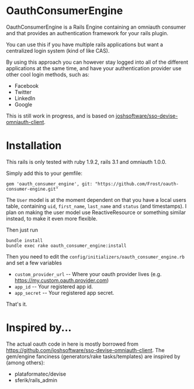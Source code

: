 OauthConsumerEngine
===================

OauthConsumerEngine is a Rails Engine containing an omniauth consumer and that provides an authentication framework for your rails plugin.

You can use this if you have multiple rails applications but want a centralized login system (kind of like CAS).

By using this approach you can however stay logged into all of the different applications at the same time, 
and have your authentication provider use other cool login methods, such as:

* Facebook
* Twitter
* LinkedIn
* Google


This is still work in progress, and is based on [joshsoftware/sso-devise-omniauth-client](https://github.com/joshsoftware/sso-devise-omniauth-client).

Installation
============

This rails is only tested with ruby 1.9.2, rails 3.1 and omniauth 1.0.0.

Simply add this to your gemfile:

    gem 'oauth_consumer_engine', git: "https://github.com/Frost/oauth-consumer-engine.git"

The `User` model is at the moment dependent on that you have a local users table, containing `uid`, `first_name`, `last_name` and `status` (and timestamps).
I plan on making the user model use ReactiveResource or something similar instead, to make it even more flexible.

Then just run

    bundle install
    bundle exec rake oauth_consumer_engine:install

Then you need to edit the `config/initializers/oauth_consumer_engine.rb` and set a few variables

* `custom_provider_url` -- Where your oauth provider lives (e.g. https://my.custom.oauth.provider.com)
* `app_id` -- Your registered app id.
* `app_secret` -- Your registered app secret.

That's it.

Inspired by...
==============

The actual oauth code in here is mostly borrowed from https://github.com/joshsoftware/sso-devise-omniauth-client.
The gem/engine fanciness (generators/rake tasks/templates) are inspired by (among others):

* plataformatec/devise
* sferik/rails_admin

